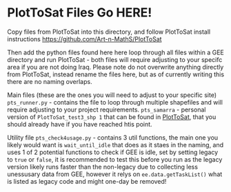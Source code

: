# PlotToSat Files Go HERE! 

Copy files from PlotToSat into this directory, and follow PlotToSat install instructions
https://github.com/Art-n-MathS/PlotToSat 

Then add the python files found here here loop through all files within a GEE directory and run PlotToSat - both files will require adjusting to your specifc area if you are not doing Iraq. Please note do not overwrite anything directly from PlotToSat, instead rename the files here, but as of currently writing this there are no naming overlaps.  

Main files (these are the ones you will need to adjust to your specific site)
`pts_runner.py` - contains the file to loop through multiple shapefiles and will require adjusting to your project requirements. 
`pts_samarra` - personal version of `PlotToSat_test3_shp 1` that can be found in [PlotToSat](https://github.com/Art-n-MathS/PlotToSat), that you should already have if you have reached htis point. 

Utility file 
`pts_check4usage.py` - contains 3 util functions, the main one you likely would want is `wait_until_idle` that does as it staes in the naming, and uses 1 of 2 potential functions to check if GEE is idle, set by setting legacy to `true` or `false`, it is recommended to test this before you run as the legacy version likely runs faster than the non-legacy due to collecting less unessusary data from GEE, however it relys on `ee.data.getTaskList()` what is listed as legacy code and might one-day be removed! 
